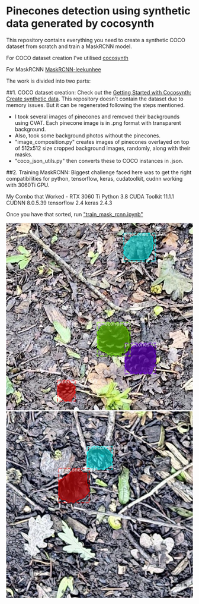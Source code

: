 # Pinecones detection using synthetic data generated by cocosynth

This repository contains everything you need to create a synthetic COCO dataset from scratch and train a MaskRCNN model.

For COCO dataset creation I've utilised [cocosynth](https://github.com/akTwelve/cocosynth/tree/master)

For MaskRCNN [MaskRCNN-leekunhee](https://github.com/leekunhee/Mask_RCNN/tree/master)

The work is divided into two parts:

##1. COCO dataset creation:
Check out the [Getting Started with Cocosynth: Create synthetic data](https://github.com/akTwelve/cocosynth/blob/master/docs/getting-started.md).
This repository doesn't contain the dataset due to memory issues. But it can be regenerated following the steps mentioned.
- I took several images of pinecones and removed their backgrounds using CVAT. Each pinecone image is in .png format with transparent background.
- Also, took some background photos without the pinecones.
- "image_composition.py" creates images of pinecones overlayed on top of 512x512 size cropped background images, randomly, along with their masks.
- "coco_json_utils.py" then converts these to COCO instances in .json.

##2. Training MaskRCNN:
Biggest challenge faced here was to get the right compatibilities for python, tensorflow, keras, cudatoolkit, cudnn working with 3060Ti GPU.

My Combo that Worked - RTX 3060 Ti
Python 3.8
CUDA Toolkit 11.1.1
CUDNN 8.0.5.39
tensorflow 2.4
keras 2.4.3

Once you have that sorted, run ["train_mask_rcnn.ipynb"](https://github.com/akTwelve/cocosynth/blob/master/notebooks/train_mask_rcnn.ipynb)

![Pinecones detection1](./cocosynth/results/1.jpg)
![Pinecones detection2](./cocosynth/results/2.jpg)
